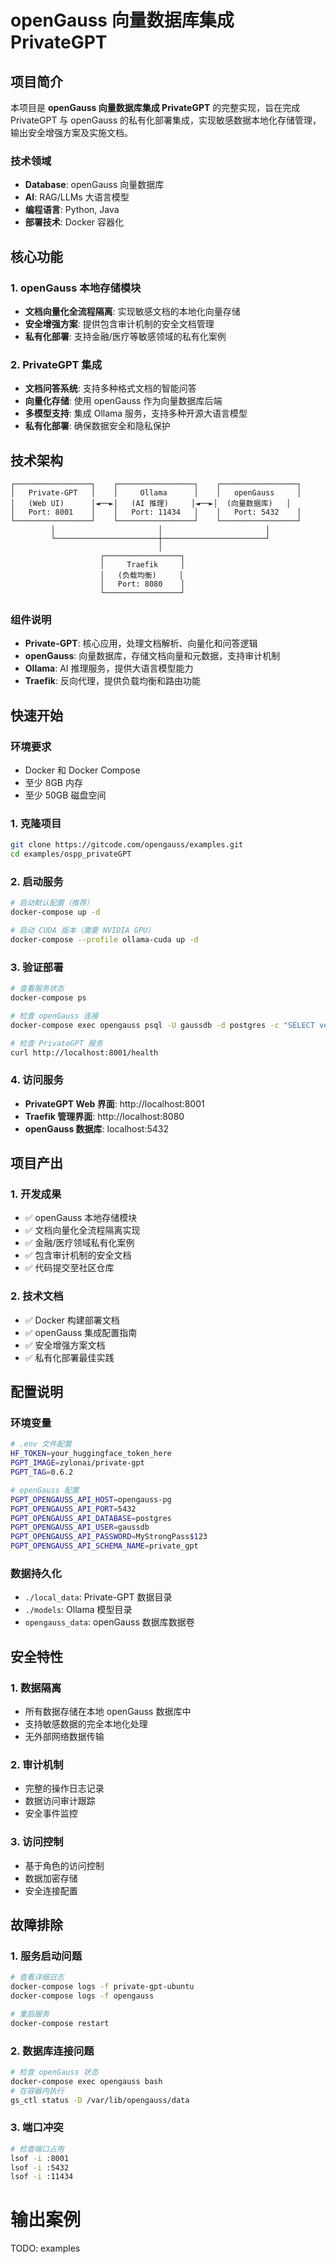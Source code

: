 # openGauss 向量数据库集成 PrivateGPT

## 项目简介

本项目是 **openGauss 向量数据库集成 PrivateGPT** 的完整实现，旨在完成 PrivateGPT 与 openGauss 的私有化部署集成，实现敏感数据本地化存储管理，输出安全增强方案及实施文档。

### 技术领域
- **Database**: openGauss 向量数据库
- **AI**: RAG/LLMs 大语言模型
- **编程语言**: Python, Java
- **部署技术**: Docker 容器化

## 核心功能

### 1. openGauss 本地存储模块
- **文档向量化全流程隔离**: 实现敏感文档的本地化向量存储
- **安全增强方案**: 提供包含审计机制的安全文档管理
- **私有化部署**: 支持金融/医疗等敏感领域的私有化案例

### 2. PrivateGPT 集成
- **文档问答系统**: 支持多种格式文档的智能问答
- **向量化存储**: 使用 openGauss 作为向量数据库后端
- **多模型支持**: 集成 Ollama 服务，支持多种开源大语言模型
- **私有化部署**: 确保数据安全和隐私保护

## 技术架构

```
┌─────────────────┐    ┌─────────────────┐    ┌─────────────────┐
│   Private-GPT   │    │     Ollama      │    │   openGauss     │
│   (Web UI)      │◄──►│   (AI 推理)     │◄──►│  (向量数据库)   │
│   Port: 8001    │    │   Port: 11434   │    │   Port: 5432    │
└─────────────────┘    └─────────────────┘    └─────────────────┘
         │                       │                       │
         └───────────────────────┼───────────────────────┘
                                 │
                    ┌─────────────────┐
                    │     Traefik     │
                    │   (负载均衡)     │
                    │   Port: 8080    │
                    └─────────────────┘
```

### 组件说明
- **Private-GPT**: 核心应用，处理文档解析、向量化和问答逻辑
- **openGauss**: 向量数据库，存储文档向量和元数据，支持审计机制
- **Ollama**: AI 推理服务，提供大语言模型能力
- **Traefik**: 反向代理，提供负载均衡和路由功能

## 快速开始

### 环境要求
- Docker 和 Docker Compose
- 至少 8GB 内存
- 至少 50GB 磁盘空间

### 1. 克隆项目
```bash
git clone https://gitcode.com/opengauss/examples.git
cd examples/ospp_privateGPT
```

### 2. 启动服务
```bash
# 启动默认配置（推荐）
docker-compose up -d

# 启动 CUDA 版本（需要 NVIDIA GPU）
docker-compose --profile ollama-cuda up -d
```

### 3. 验证部署
```bash
# 查看服务状态
docker-compose ps

# 检查 openGauss 连接
docker-compose exec opengauss psql -U gaussdb -d postgres -c "SELECT version();"

# 检查 PrivateGPT 服务
curl http://localhost:8001/health
```

### 4. 访问服务
- **PrivateGPT Web 界面**: http://localhost:8001
- **Traefik 管理界面**: http://localhost:8080
- **openGauss 数据库**: localhost:5432

## 项目产出

### 1. 开发成果
- ✅ openGauss 本地存储模块
- ✅ 文档向量化全流程隔离实现
- ✅ 金融/医疗领域私有化案例
- ✅ 包含审计机制的安全文档
- ✅ 代码提交至社区仓库

### 2. 技术文档
- ✅ Docker 构建部署文档
- ✅ openGauss 集成配置指南
- ✅ 安全增强方案文档
- ✅ 私有化部署最佳实践

## 配置说明

### 环境变量
```bash
# .env 文件配置
HF_TOKEN=your_huggingface_token_here
PGPT_IMAGE=zylonai/private-gpt
PGPT_TAG=0.6.2

# openGauss 配置
PGPT_OPENGAUSS_API_HOST=opengauss-pg
PGPT_OPENGAUSS_API_PORT=5432
PGPT_OPENGAUSS_API_DATABASE=postgres
PGPT_OPENGAUSS_API_USER=gaussdb
PGPT_OPENGAUSS_API_PASSWORD=MyStrongPass$123
PGPT_OPENGAUSS_API_SCHEMA_NAME=private_gpt
```

### 数据持久化
- `./local_data`: Private-GPT 数据目录
- `./models`: Ollama 模型目录
- `opengauss_data`: openGauss 数据库数据卷

## 安全特性

### 1. 数据隔离
- 所有数据存储在本地 openGauss 数据库中
- 支持敏感数据的完全本地化处理
- 无外部网络数据传输

### 2. 审计机制
- 完整的操作日志记录
- 数据访问审计跟踪
- 安全事件监控

### 3. 访问控制
- 基于角色的访问控制
- 数据加密存储
- 安全连接配置

## 故障排除

### 1. 服务启动问题
```bash
# 查看详细日志
docker-compose logs -f private-gpt-ubuntu
docker-compose logs -f opengauss

# 重启服务
docker-compose restart
```

### 2. 数据库连接问题
```bash
# 检查 openGauss 状态
docker-compose exec opengauss bash
# 在容器内执行
gs_ctl status -D /var/lib/opengauss/data
```

### 3. 端口冲突
```bash
# 检查端口占用
lsof -i :8001
lsof -i :5432
lsof -i :11434
```

# 输出案例
TODO: examples


